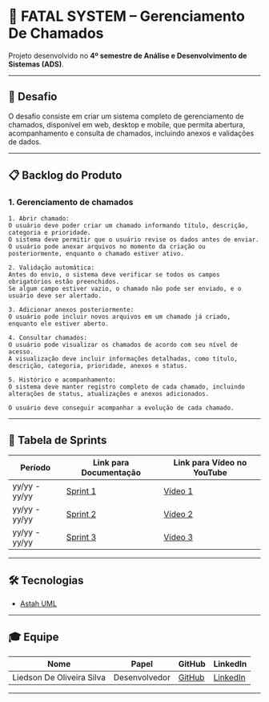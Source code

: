 # 🚀 FATAL SYSTEM – Gerenciamento De Chamados
Projeto desenvolvido no **4º semestre de Análise e Desenvolvimento de Sistemas (ADS)**.  

---

## 📌 Desafio
O desafio consiste em criar um sistema completo de gerenciamento de chamados, disponível em web, desktop e mobile, que permita abertura, acompanhamento e consulta de chamados, incluindo anexos e validações de dados.

---

## 📋 Backlog do Produto
### 1. Gerenciamento de chamados
```
1. Abrir chamado:
O usuário deve poder criar um chamado informando título, descrição, categoria e prioridade.
O sistema deve permitir que o usuário revise os dados antes de enviar.
O usuário pode anexar arquivos no momento da criação ou posteriormente, enquanto o chamado estiver ativo.

2. Validação automática:
Antes do envio, o sistema deve verificar se todos os campos obrigatórios estão preenchidos.
Se algum campo estiver vazio, o chamado não pode ser enviado, e o usuário deve ser alertado.

3. Adicionar anexos posteriormente:
O usuário pode incluir novos arquivos em um chamado já criado, enquanto ele estiver aberto.

4. Consultar chamados:
O usuário pode visualizar os chamados de acordo com seu nível de acesso.
A visualização deve incluir informações detalhadas, como título, descrição, categoria, prioridade, anexos e status.

5. Histórico e acompanhamento:
O sistema deve manter registro completo de cada chamado, incluindo alterações de status, atualizações e anexos adicionados.

O usuário deve conseguir acompanhar a evolução de cada chamado.
```

---

## 📅 Tabela de Sprints
|    Período    | Link para Documentação | Link para Vídeo no YouTube |
| ------------- | ---------------------- | -------------------------- |
| yy/yy - yy/yy | [Sprint 1](#)          | [Vídeo 1](#)               |
| yy/yy - yy/yy | [Sprint 2](#)          | [Vídeo 2](#)               |
| yy/yy - yy/yy | [Sprint 3](#)          | [Vídeo 3](#)               |

---

## 🛠️ Tecnologias
- [Astah UML](https://astah.net "Ferramenta de modelagem visual")

---

## 🎓 Equipe
| Nome                          | Papel         | GitHub                                    | LinkedIn                                                      |
| ----------------------------- | ------------- |------------------------------------------ | ------------------------------------------------------------- |
| Liedson De Oliveira Silva     | Desenvolvedor |[GitHub](https://github.com/liedson-silva) | [LinkedIn](https://linkedin.com/in/liedson-silva-20b78b295)   |

---
